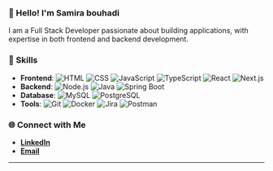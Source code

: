 ### 👋 Hello! I'm Samira bouhadi

I am a Full Stack Developer passionate about building applications, with expertise in both frontend and backend development.

### 🔧 Skills
- **Frontend**: ![HTML](https://img.shields.io/badge/-HTML-orange) ![CSS](https://img.shields.io/badge/-CSS-blue) ![JavaScript](https://img.shields.io/badge/-JavaScript-yellow) ![TypeScript](https://img.shields.io/badge/-TypeScript-blue) ![React](https://img.shields.io/badge/-React-blue) ![Next.js](https://img.shields.io/badge/-Next.js-black)
- **Backend**: ![Node.js](https://img.shields.io/badge/-Node.js-green) ![Java](https://img.shields.io/badge/-Java-red) ![Spring Boot](https://img.shields.io/badge/-Spring%20Boot-brightgreen)
- **Database**: ![MySQL](https://img.shields.io/badge/-MySQL-blue) ![PostgreSQL](https://img.shields.io/badge/-PostgreSQL-blue)
- **Tools**: ![Git](https://img.shields.io/badge/-Git-orange) ![Docker](https://img.shields.io/badge/-Docker-blue) ![Jira](https://img.shields.io/badge/-Jira-blue) ![Postman](https://img.shields.io/badge/-Postman-orange)

### 🌐 Connect with Me
- **[LinkedIn](https://www.linkedin.com/in/samira-b-a03b20230/)**
- **[Email](mailto:samira.bouhadi20@ump.ac.ma)**

---

